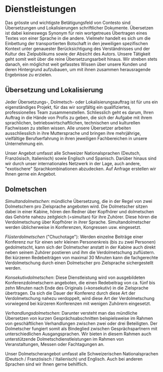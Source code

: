 # Dienstleistungen

Das grösste und wichtigste Betätigungsfeld von Contesto sind Übersetzungen und Lokalisierungen schriftlicher Dokumente. Übersetzen ist dabei keineswegs Synonym für rein wortgetreues Übertragen eines Textes von einer Sprache in die andere. Vielmehr handelt es sich um die Einbettung der transportierten Botschaft in den jeweiligen spezifischen Kontext unter genauester Berücksichtigung des Verständnisses und der Kultur des Zielpublikums sowie der Absicht des Autors. Unsere Tätigkeit geht somit weit über die reine Übersetzungsarbeit hinaus. Wir streben stets danach, ein möglichst weit gefasstes Wissen über unsere Kunden und deren Hintergrund aufzubauen, um mit ihnen zusammen herausragende Ergebnisse zu erzielen.

## Übersetzung und Lokalisierung

Jeder Übersetzungs-, Dolmetsch- oder Lokalisierungsauftrag ist für uns ein eigenständiges Projekt, für das wir sorgfältig ein qualifiziertes, professionelles Team zusammenstellen. Schliesslich geht es darum, Ihren Auftrag in die Hände von Profis zu geben, die sich der Aufgabe mit ihrem sprachlichen, betriebswirtschaftlichen, technischen und kulturellen Fachwissen zu stellen wissen. Alle unsere Übersetzer arbeiten ausschliesslich in ihre Muttersprache und bringen ihre mehrjährige, vielfältige Berufserfahrung in ihren jeweiligen Fachbereichen in unsere Unternehmung ein.

Unser Angebot umfasst alle Schweizer Nationalsprachen (Deutsch, Französisch, Italienisch) sowie Englisch und Spanisch. Darüber hinaus sind wir durch unser internationales Netzwerk in der Lage, auch andere, "exotischere" Sprachkombinationen abzudecken. Auf Anfrage erstellen wir Ihnen gerne ein Angebot.

## Dolmetschen

_Simultandolmetschen_: mündliche Übersetzung, die in der Regel von zwei Dolmetschern pro Zielsprache angeboten wird. Die Dolmetscher sitzen dabei in einer Kabine, hören den Redner über Kopfhörer und dolmetschen das Gehörte nahezu zeitgleich (=simultan) für ihre Zuhörer. Diese hören die Verdolmetschung über Kopfhörer in ihrer Sprache. Simultandolmetscher werden üblicherweise in Konferenzen, Kongressen usw. eingesetzt.

_Flüsterdolmetschen_ ("Chuchotage"): Werden einzelne Beiträge einer Konferenz nur für einen sehr kleinen Personenkreis (bis zu zwei Personen) gedolmetscht, kann sich der Dolmetscher anstatt in der Kabine auch direkt neben seinem Zuhörer postieren und ihm die Verdolmetschung zuflüstern. Bei kürzeren Redebeiträgen von maximal 30 Minuten kann die fachgerechte Verdolmetschung durch einen Dolmetscher pro Zielsprache sichergestellt werden. 

_Konsekutivdolmetschen_: Diese Dienstleistung wird von ausgebildeten Konferenzdolmetschern angeboten, die einen Redebeitrag von ca. fünf bis zehn Minuten nach Ende des Originals (=konsekutiv) in die Zielsprache übertragen. Da sich die Dauer der Konferenz durch diese Art der Verdolmetschung nahezu verdoppelt, wird diese Art der Verdolmetschung vorwiegend bei kürzeren Konferenzen mit wenigen Zuhörern eingesetzt.

_Verhandlungsdolmetschen_: Darunter versteht man das mündliche Übersetzen von kurzen Gesprächsabschnitten beispielsweise im Rahmen von geschäftlichen Verhandlungen zwischen zwei oder drei Beteiligten. Der Dolmetscher fungiert somit als Bindeglied zwischen Gesprächspartnern mit unterschiedlichen Ausgangsprachen. Wir bieten in diesem Rahmen auch unterstützende Dolmetschdienstleistungen im Rahmen von Veranstaltungen, Messen oder Fachtagungen an.

Unser Dolmetscherangebot umfasst alle Schweizerischen Nationalsprachen (Deutsch / Französisch / Italienisch) und Englisch. Auch bei anderen Sprachen sind wir Ihnen gerne behilflich.
